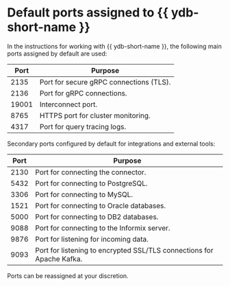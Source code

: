 # Default ports assigned to {{ ydb-short-name }}

In the instructions for working with {{ ydb-short-name }}, the following main ports assigned by default are used:

| Port  | Purpose                                             |
|-------|-----------------------------------------------------|
| 2135  | Port for secure gRPC connections (TLS).             |
| 2136  | Port for gRPC connections.                          |
| 19001 | Interconnect port.                                  |
| 8765  | HTTPS port for cluster monitoring.                  |
| 4317  | Port for query tracing logs.                        |

Secondary ports configured by default for integrations and external tools:

| Port  | Purpose                                                                 |
|-------|-------------------------------------------------------------------------|
| 2130  | Port for connecting the connector.                                      |
| 5432  | Port for connecting to PostgreSQL.                                      |
| 3306  | Port for connecting to MySQL.                                           |
| 1521  | Port for connecting to Oracle databases.                                |
| 5000  | Port for connecting to DB2 databases.                                   |
| 9088  | Port for connecting to the Informix server.                             |
| 9876  | Port for listening for incoming data.                                   |
| 9093  | Port for listening to encrypted SSL/TLS connections for Apache Kafka.   |

Ports can be reassigned at your discretion.